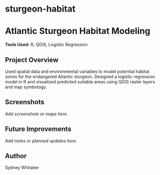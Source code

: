 # sturgeon-habitat
# Atlantic Sturgeon Habitat Modeling

**Tools Used:** R, QGIS, Logistic Regression

## Project Overview
Used spatial data and environmental variables to model potential habitat zones for the endangered Atlantic sturgeon. Designed a logistic regression model in R and visualized predicted suitable areas using QGIS raster layers and map symbology.

## Screenshots
_Add screenshots or maps here._

## Future Improvements
_Add notes or planned updates here._

## Author
Sydney Whitaker
